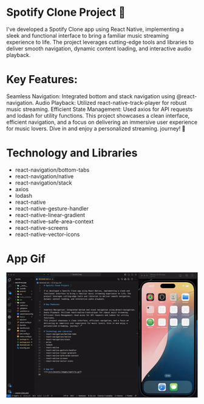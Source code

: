 # Spotify Clone Project 🎵

I've developed a Spotify Clone app using React Native, implementing a sleek and functional interface to bring a familiar music streaming experience to life. The project leverages cutting-edge tools and libraries to deliver smooth navigation, dynamic content loading, and interactive audio playback.

# Key Features:

Seamless Navigation: Integrated bottom and stack navigation using @react-navigation.
Audio Playback: Utilized react-native-track-player for robust music streaming.
Efficient State Management: Used axios for API requests and lodash for utility functions.
This project showcases a clean interface, efficient navigation, and a focus on delivering an immersive user experience for music lovers. Dive in and enjoy a personalized streaming. journey! 🎤

# Technology and Libraries
- react-navigation/bottom-tabs
- react-navigation/native
- react-navigation/stack
- axios
- lodash
- react-native
- react-native-gesture-handler
- react-native-linear-gradient
- react-native-safe-area-context
- react-native-screens
- react-native-vector-icons


# App Gif
![](/src/assets/images/spotify.gif)
